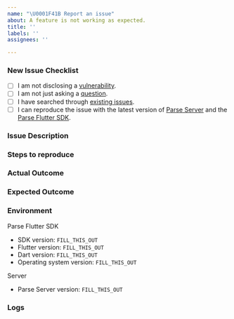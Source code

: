 ```yaml
---
name: "\U0001F41B Report an issue"
about: A feature is not working as expected.
title: ''
labels: ''
assignees: ''

---
```


### New Issue Checklist
<!--
    Check every following box [x] before submitting your issue.
    Click the "Preview" tab for better readability.
    Thanks for contributing to Parse Platform!
-->

- [ ] I am not disclosing a [vulnerability](https://github.com/parse-community/Parse-SDK-Flutter/security/policy).
- [ ] I am not just asking a [question](https://github.com/parse-community/.github/blob/main/SUPPORT.md).
- [ ] I have searched through [existing issues](https://github.com/parse-community/Parse-SDK-Flutter/issues?q=is%3Aissue).
- [ ] I can reproduce the issue with the latest version of [Parse Server](https://github.com/parse-community/parse-server/releases) and the [Parse Flutter SDK](https://github.com/parse-community/Parse-SDK-Flutter/releases). <!-- We don't investigate issues for outdated releases. -->

### Issue Description
<!-- What is the specific issue? -->

### Steps to reproduce
<!-- How can someone else reproduce the issue? -->

### Actual Outcome
<!-- What outcome did you get? -->

### Expected Outcome
<!-- What outcome did you expect? -->

### Environment
<!-- Be specific with versions, don't use "latest" or semver ranges like "~x.y.z" or "^x.y.z". -->

Parse Flutter SDK
- SDK version: `FILL_THIS_OUT`
- Flutter version: `FILL_THIS_OUT`
- Dart version: `FILL_THIS_OUT`
- Operating system version: `FILL_THIS_OUT`

Server
- Parse Server version: `FILL_THIS_OUT`

### Logs
<!-- Include relevant logs here. -->
